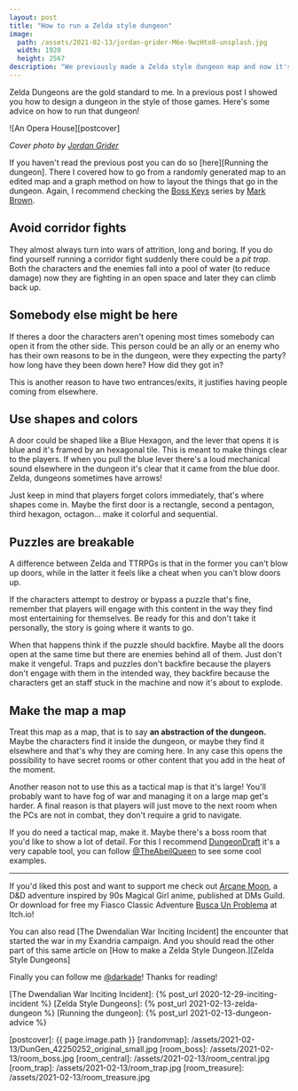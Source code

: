 ```yaml
---
layout: post
title: "How to run a Zelda style dungeon"
image:
  path: /assets/2021-02-13/jordan-grider-M6e-9wzHto8-unsplash.jpg
  width: 1920
  height: 2567
description: "We previously made a Zelda style dungeon map and now it's time to run it. Don't let yourself be intimidated by it, here's a couple things to keep in mind."
---
```


<!--INTRO-->

Zelda Dungeons are the gold standard to me. In a previous post I showed you how to design a dungeon in the style of those games. Here's some advice on how to run that dungeon!

![An Opera House][postcover]

<!--more-->

_Cover photo by [Jordan Grider]_

<!--ABSTRACT-->
If you haven't read the previous post you can do so [here][Running the dungeon]. There I covered how to go from a randomly generated map to an edited map and a graph method on how to layout the things that go in the dungeon. Again, I recommend checking the [Boss Keys] series by [Mark Brown].


## Avoid corridor fights
They almost always turn into wars of attrition, long and boring. If you do find yourself running a corridor fight suddenly there could be a _pit trap._ Both the characters and the enemies fall into a pool of water (to reduce damage) now they are fighting in an open space and later they can climb back up.

## Somebody else might be here
If theres a door the characters aren't opening most times somebody can open it from the other side. This person could be an ally or an enemy who has their own reasons to be in the dungeon, were they expecting the party? how long have they been down here? How did they got in?

This is another reason to have two entrances/exits, it justifies having people coming from elsewhere.

## Use shapes and colors

A door could be shaped like a Blue Hexagon, and the lever that opens it is blue and it's framed by an hexagonal tile. This is meant to make things clear to the players. If when you pull the blue lever there's a loud mechanical sound elsewhere in the dungeon it's clear that it came from the blue door. Zelda, dungeons sometimes have arrows!

Just keep in mind that players forget colors immediately, that's where shapes come in. Maybe the first door is a rectangle, second a pentagon, third hexagon, octagon... make it colorful and sequential.

## Puzzles are breakable

A difference between Zelda and TTRPGs is that in the former you can't blow up doors, while in the latter it feels like a cheat when you can't blow doors up.

If the characters attempt to destroy or bypass a puzzle that's fine, remember that players will engage with this content in the way they find most entertaining for themselves. Be ready for this and don't take it personally, the story is going where it wants to go.

When that happens think if the puzzle should backfire. Maybe all the doors open at the same time but there are enemies behind all of them. Just don't make it vengeful. Traps and puzzles don't backfire because the players don't engage with them in the intended way, they backfire because the characters get an staff stuck in the machine and now it's about to explode.

## Make the map a map

Treat this map as a map, that is to say **an abstraction of the dungeon.** Maybe the characters find it inside the dungeon, or maybe they find it elsewhere and that's why they are coming here. In any case this opens the possibility to have secret rooms or other content that you add in the heat of the moment.

Another reason not to use this as a tactical map is that it's large! You'll probably want to have fog of war and managing it on a large map get's harder. A final reason is that players will just move to the next room when the PCs are not in combat, they don't require a grid to navigate.

If you do need a tactical map, make it. Maybe there's a boss room that you'd like to show a lot of detail. For this I recommend [DungeonDraft] it's a very capable tool, you can follow [@TheAbeilQueen] to see some cool examples.

---

<!--OUTRO-->

If you'd liked this post and want to support me check out [Arcane Moon], a D&D adventure inspired by 90s Magical Girl anime, published at DMs Guild. Or download for free my Fiasco Classic Adventure [Busca Un Problema] at Itch.io!

You can also read [The Dwendalian War Inciting Incident] the encounter that started the war in my Exandria campaign. And you should read the other part of this same article on [How to make a Zelda Style Dungeon.][Zelda Style Dungeons]

Finally you can follow me [@darkade]! Thanks for reading!

<!--Internal-Links-->
[The Dwendalian War Inciting Incident]: {% post_url 2020-12-29-inciting-incident %}
[Zelda Style Dungeons]: {% post_url 2021-02-13-zelda-dungeon %}
[Running the dungeon]: {% post_url 2021-02-13-dungeon-advice %}

<!--Self Promo-->
[@darkade]: https://twitter.com/darkade
[#WarlockPixieland]: https://twitter.com/search?q=(%23warlockpixieland)&f=live
[Arcane Moon]: https://bit.ly/ArcaneMoon
[Busca Un Problema]: https://bit.ly/BuscaUnProblema
<!--Images-->

[postcover]: {{ page.image.path }}
[randommap]: /assets/2021-02-13/DunGen_42250252_original_small.jpg
[room_boss]: /assets/2021-02-13/room_boss.jpg
[room_central]: /assets/2021-02-13/room_central.jpg
[room_trap]: /assets/2021-02-13/room_trap.jpg
[room_treasure]: /assets/2021-02-13/room_treasure.jpg

[notation_exit]: /assets/2021-02-13/notation_exit.png
[notation_entrance]: /assets/2021-02-13/notation_entrance.png
[notation_lock]: /assets/2021-02-13/notation_lock.png
[notation_rat_lock]: /assets/2021-02-13/notation_rat_lock.png
[notation_key]: /assets/2021-02-13/notation_key.png
[notation_trap]: /assets/2021-02-13/notation_trap.png
[notation_treasure]: /assets/2021-02-13/notation_treasure.png
[notation_boss]: /assets/2021-02-13/notation_boss.png

[graph01]: /assets/2021-02-13/dungeon_graph_01.jpg
[graph02]: /assets/2021-02-13/dungeon_graph_02.jpg
[graph03]: /assets/2021-02-13/dungeon_graph_03.jpg
[final_map]: /assets/2021-02-13/final_map.png
[final_map_annotated]: /assets/2021-02-13/final_map_annotated.jpg

<!--Credits-->

[Jordan Grider]: https://unsplash.com/@jordangrider

<!--External-Links-->
[Boss Keys]: https://www.youtube.com/watch?v=ouO1R6vFDBo&list=PLc38fcMFcV_ul4D6OChdWhsNsYY3NA5B2
[justification]: https://twitter.com/MortPhilippa/status/1344357808649756674
[Mark Brown]: https://twitter.com/gamemakerstk
[DunGen]: https://dungen.app/dungen/
[master_the_dungeon]: https://www.youtube.com/channel/UCrPmuq5_AJ_DvZ9OXQrFEFw
[Dungeon Scrawl]: https://probabletrain.itch.io/dungeon-scrawl
[Episode 7: The Minish Cap]: https://youtu.be/KEVJXqV7XMc
[DungeonDraft]: https://dungeondraft.net/
[@TheAbeilQueen]: https://twitter.com/TheAbeilQueen
